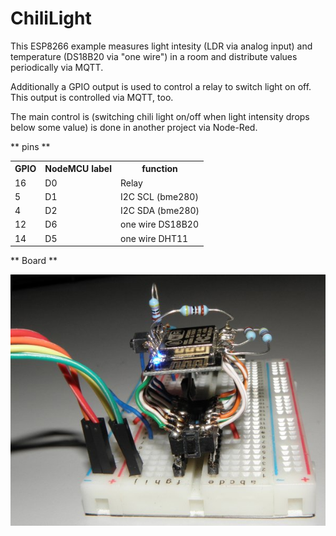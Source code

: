 # ChiliLight

This ESP8266 example measures light intesity (LDR via analog input) and temperature (DS18B20 via "one wire") in a room 
and distribute values periodically via MQTT.

Additionally a GPIO output is used to control a relay to switch light on off. This output is controlled via MQTT, too.

The main control is (switching chili light on/off when light intensity drops below some value) is done in another project via Node-Red.

** pins **
<table>

<tr><th>GPIO</th><th>NodeMCU label</th><th>function</th></tr>

<tr> <td>16</td> <td>D0</td> <td>Relay</td> </tr>
<tr> <td>5</td> <td>D1</td> <td>I2C SCL (bme280)</td> </tr>
<tr> <td>4</td> <td>D2</td> <td>I2C SDA (bme280)</td> </tr>
<tr> <td>12</td> <td>D6</td> <td>one wire DS18B20</td> </tr>
<tr> <td>14</td> <td>D5</td> <td>one wire DHT11</td> </tr>


<table>

** Board ** 

<img src="doc/dev_board.jpg">